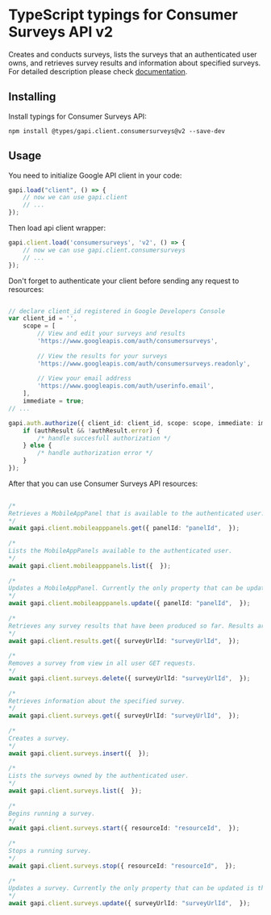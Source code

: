# TypeScript typings for Consumer Surveys API v2
Creates and conducts surveys, lists the surveys that an authenticated user owns, and retrieves survey results and information about specified surveys.
For detailed description please check [documentation](undefined).

## Installing

Install typings for Consumer Surveys API:
```
npm install @types/gapi.client.consumersurveys@v2 --save-dev
```

## Usage

You need to initialize Google API client in your code:
```typescript
gapi.load("client", () => { 
    // now we can use gapi.client
    // ... 
});
```

Then load api client wrapper:
```typescript
gapi.client.load('consumersurveys', 'v2', () => {
    // now we can use gapi.client.consumersurveys
    // ... 
});
```

Don't forget to authenticate your client before sending any request to resources:
```typescript

// declare client_id registered in Google Developers Console
var client_id = '',
    scope = [     
        // View and edit your surveys and results
        'https://www.googleapis.com/auth/consumersurveys',
    
        // View the results for your surveys
        'https://www.googleapis.com/auth/consumersurveys.readonly',
    
        // View your email address
        'https://www.googleapis.com/auth/userinfo.email',
    ],
    immediate = true;
// ...

gapi.auth.authorize({ client_id: client_id, scope: scope, immediate: immediate }, authResult => {
    if (authResult && !authResult.error) {
        /* handle succesfull authorization */
    } else {
        /* handle authorization error */
    }
});            
```

After that you can use Consumer Surveys API resources:

```typescript 
    
/* 
Retrieves a MobileAppPanel that is available to the authenticated user.  
*/
await gapi.client.mobileapppanels.get({ panelId: "panelId",  }); 
    
/* 
Lists the MobileAppPanels available to the authenticated user.  
*/
await gapi.client.mobileapppanels.list({  }); 
    
/* 
Updates a MobileAppPanel. Currently the only property that can be updated is the owners property.  
*/
await gapi.client.mobileapppanels.update({ panelId: "panelId",  }); 
    
/* 
Retrieves any survey results that have been produced so far. Results are formatted as an Excel file. You must add "?alt=media" to the URL as an argument to get results.  
*/
await gapi.client.results.get({ surveyUrlId: "surveyUrlId",  }); 
    
/* 
Removes a survey from view in all user GET requests.  
*/
await gapi.client.surveys.delete({ surveyUrlId: "surveyUrlId",  }); 
    
/* 
Retrieves information about the specified survey.  
*/
await gapi.client.surveys.get({ surveyUrlId: "surveyUrlId",  }); 
    
/* 
Creates a survey.  
*/
await gapi.client.surveys.insert({  }); 
    
/* 
Lists the surveys owned by the authenticated user.  
*/
await gapi.client.surveys.list({  }); 
    
/* 
Begins running a survey.  
*/
await gapi.client.surveys.start({ resourceId: "resourceId",  }); 
    
/* 
Stops a running survey.  
*/
await gapi.client.surveys.stop({ resourceId: "resourceId",  }); 
    
/* 
Updates a survey. Currently the only property that can be updated is the owners property.  
*/
await gapi.client.surveys.update({ surveyUrlId: "surveyUrlId",  });
```